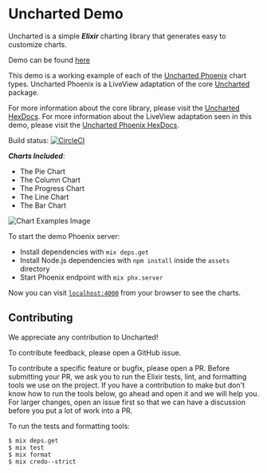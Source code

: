 # Uncharted Demo
Uncharted is a simple ***Elixir*** charting library that generates easy to customize charts.

Demo can be found [here](https://unchartedelixir.herokuapp.com/)

This demo is a working example of each of the [Uncharted Phoenix](https://github.com/unchartedelixir/uncharted/tree/master/uncharted_phoenix) chart types. Uncharted Phoenix is a LiveView adaptation of the core [Uncharted](https://github.com/unchartedelixir/uncharted/tree/master/uncharted) package.

For more information about the core library, please visit the [Uncharted HexDocs](https://hexdocs.pm/uncharted/readme.html).
For more information about the LiveView adaptation seen in this demo, please visit the [Uncharted Phoenix HexDocs](https://hexdocs.pm/uncharted_phoenix/readme.html).

Build status: [![CircleCI](https://circleci.com/gh/unchartedelixir/demo/tree/master.svg?style=svg)](https://circleci.com/gh/unchartedelixir/demo/tree/master)

***Charts Included***:
- The Pie Chart
- The Column Chart
- The Progress Chart
- The Line Chart
- The Bar Chart

![Chart Examples Image](/assets/static/images/uncharted.jpg?raw=true "Bar Chart")

To start the demo Phoenix server:

  * Install dependencies with `mix deps.get`
  * Install Node.js dependencies with `npm install` inside the `assets` directory
  * Start Phoenix endpoint with `mix phx.server`

Now you can visit [`localhost:4000`](http://localhost:4000) from your browser to see the charts.

## Contributing

We appreciate any contribution to Uncharted!

To contribute feedback, please open a GitHub issue.

To contribute a specific feature or bugfix, please open a PR. Before submitting your PR, we ask you to run the Elixir
tests, lint, and formatting tools we use on the project. If you have a contribution to make but don't know how to run
the tools below, go ahead and open it and we will help you. For larger changes, open an issue first so that we can have
a discussion before you put a lot of work into a PR.

To run the tests and formatting tools:

```
$ mix deps.get
$ mix test
$ mix format
$ mix credo--strict
 ```
